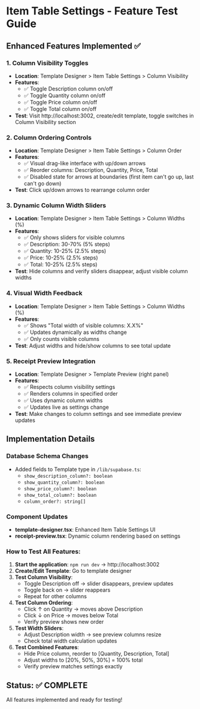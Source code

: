# Item Table Settings - Feature Test Guide

## Enhanced Features Implemented ✅

### 1. Column Visibility Toggles
- **Location**: Template Designer > Item Table Settings > Column Visibility
- **Features**:
  - ✅ Toggle Description column on/off
  - ✅ Toggle Quantity column on/off  
  - ✅ Toggle Price column on/off
  - ✅ Toggle Total column on/off
- **Test**: Visit http://localhost:3002, create/edit template, toggle switches in Column Visibility section

### 2. Column Ordering Controls
- **Location**: Template Designer > Item Table Settings > Column Order
- **Features**:
  - ✅ Visual drag-like interface with up/down arrows
  - ✅ Reorder columns: Description, Quantity, Price, Total
  - ✅ Disabled state for arrows at boundaries (first item can't go up, last can't go down)
- **Test**: Click up/down arrows to rearrange column order

### 3. Dynamic Column Width Sliders
- **Location**: Template Designer > Item Table Settings > Column Widths (%)
- **Features**: 
  - ✅ Only shows sliders for visible columns
  - ✅ Description: 30-70% (5% steps)
  - ✅ Quantity: 10-25% (2.5% steps)
  - ✅ Price: 10-25% (2.5% steps) 
  - ✅ Total: 10-25% (2.5% steps)
- **Test**: Hide columns and verify sliders disappear, adjust visible column widths

### 4. Visual Width Feedback
- **Location**: Template Designer > Item Table Settings > Column Widths (%)
- **Features**:
  - ✅ Shows "Total width of visible columns: X.X%"
  - ✅ Updates dynamically as widths change
  - ✅ Only counts visible columns
- **Test**: Adjust widths and hide/show columns to see total update

### 5. Receipt Preview Integration
- **Location**: Template Designer > Template Preview (right panel)
- **Features**:
  - ✅ Respects column visibility settings
  - ✅ Renders columns in specified order
  - ✅ Uses dynamic column widths
  - ✅ Updates live as settings change
- **Test**: Make changes to column settings and see immediate preview updates

## Implementation Details

### Database Schema Changes
- Added fields to Template type in `/lib/supabase.ts`:
  - `show_description_column?: boolean`
  - `show_quantity_column?: boolean` 
  - `show_price_column?: boolean`
  - `show_total_column?: boolean`
  - `column_order?: string[]`

### Component Updates
- **template-designer.tsx**: Enhanced Item Table Settings UI
- **receipt-preview.tsx**: Dynamic column rendering based on settings

### How to Test All Features:

1. **Start the application**: `npm run dev` → http://localhost:3002
2. **Create/Edit Template**: Go to template designer 
3. **Test Column Visibility**: 
   - Toggle Description off → slider disappears, preview updates
   - Toggle back on → slider reappears
   - Repeat for other columns
4. **Test Column Ordering**:
   - Click ↑ on Quantity → moves above Description
   - Click ↓ on Price → moves below Total
   - Verify preview shows new order
5. **Test Width Sliders**:
   - Adjust Description width → see preview columns resize
   - Check total width calculation updates
6. **Test Combined Features**:
   - Hide Price column, reorder to [Quantity, Description, Total]
   - Adjust widths to [20%, 50%, 30%] = 100% total
   - Verify preview matches settings exactly

## Status: ✅ COMPLETE
All features implemented and ready for testing!
